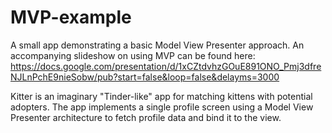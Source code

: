 # MVP-example
A small app demonstrating a basic Model View Presenter approach.  An accompanying slideshow on using MVP can be found here: https://docs.google.com/presentation/d/1xCZtdvhzGOuE891ONO_Pmj3dfreNJLnPchE9nieSobw/pub?start=false&loop=false&delayms=3000

Kitter is an imaginary "Tinder-like" app for matching kittens with potential adopters.  The app implements a single profile screen using a Model View Presenter architecture to fetch profile data and bind it to the view.  
